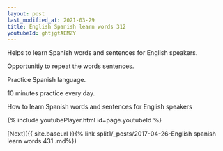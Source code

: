 ```yaml
---
layout: post
last_modified_at: 2021-03-29
title: English Spanish learn words 312 
youtubeId: ghtjgtAEMZY
---
```

 
 
Helps to learn Spanish words and sentences for English speakers.

Opportunitiy to repeat the words sentences. 

Practice Spanish language. 
 
10 minutes practice every day. 
 
How to learn Spanish words and sentences for English speakers 
 
{% include youtubePlayer.html id=page.youtubeId %}
 
 
[Next]({{ site.baseurl }}{% link  split1/_posts/2017-04-26-English spanish learn words 431 .md%})
 
